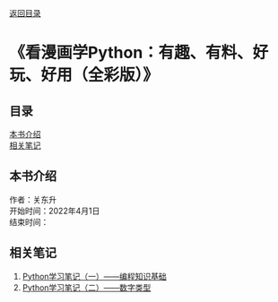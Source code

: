 [返回目录](ch0.md)

# 《看漫画学Python：有趣、有料、好玩、好用（全彩版）》

## 目录

[本书介绍](#本书介绍)  
[相关笔记](#相关笔记)  

## 本书介绍

作者：关东升  
开始时间：2022年4月1日  
结束时间：  

## 相关笔记

1. [Python学习笔记（一）——编程知识基础](../../booknote/python/ch1.md)
2. [Python学习笔记（二）——数字类型](../../booknote/python/ch2.md)
